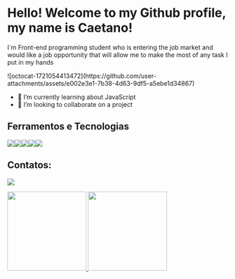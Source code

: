 # Hello! Welcome to my Github profile, my name is Caetano!

I´m Front-end programming student who is entering the job market and would like a job opportunity that will allow me to make the most of any task I put in my hands

</div>![octocat-1721054413472](https://github.com/user-attachments/assets/e002e3e1-7b38-4d63-9df5-a5ebe1d34867)


- 🌱 I’m currently learning about JavaScript
- 👯 I’m looking to collaborate on a project


## Ferramentos e Tecnologias
<img src="https://cdn.jsdelivr.net/gh/devicons/devicon@latest/icons/azuresqldatabase/azuresqldatabase-original.svg" /><img src="https://cdn.jsdelivr.net/gh/devicons/devicon@latest/icons/csharp/csharp-original.svg" /><img src="https://cdn.jsdelivr.net/gh/devicons/devicon@latest/icons/git/git-original.svg" /><img src="https://cdn.jsdelivr.net/gh/devicons/devicon@latest/icons/javascript/javascript-original.svg" /><img src="https://cdn.jsdelivr.net/gh/devicons/devicon@latest/icons/python/python-original.svg" />

## Contatos:

<div>

<a href="(https://www.linkedin.com/in/caetano-tagliari-751158291/)" target="_blank"><img loading="lazy" src="https://img.shields.io/badge/-LinkedIn-%230077B5?style=for-the-badge&logo=linkedin&logoColor=white" target="_blank"></a>   
</div>


<div>
<a href="(https://github.com/Biscoito464)">
<img loading="lazy" height="180em" src="https://github-readme-stats.vercel.app/api/top-langs/?username=Biscoito464&layout=compact&langs_count=7&theme=dracula"/>
<img loading="lazy" height="180em" src="https://github-readme-stats.vercel.app/api?username=Biscoito464&show_icons=true&theme=dracula&include_all_commits=true&count_private=true"/>

